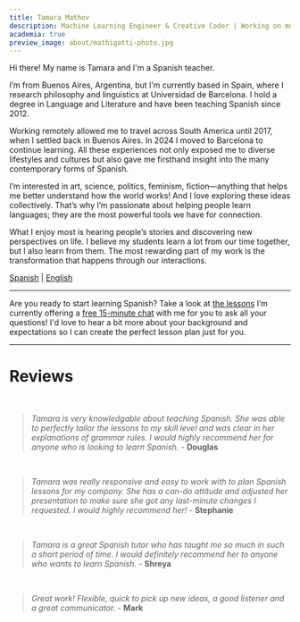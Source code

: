 ```yaml
---
title: Tamara Mathov
description: Machine Learning Engineer & Creative Coder | Working on music information retrieval and natural language processing | 🤖 I like to make computers talk and sing
academia: true
preview_image: about/mathigatti-photo.jpg
---
```

Hi there! My name is Tamara and I'm a Spanish teacher.
 
I’m from Buenos Aires, Argentina, but I’m currently based in Spain, where I research philosophy and linguistics at Universidad de Barcelona. I hold a degree in Language and Literature and have been teaching Spanish since 2012. 

Working remotely allowed me to travel across South America until 2017, when I settled back in Buenos Aires. In 2024 I moved to Barcelona to continue learning. All these experiences not only exposed me to diverse lifestyles and cultures but also gave me firsthand insight into the many contemporary forms of Spanish. 
 
I’m interested in art, science, politics, feminism, fiction—anything that helps me better understand how the world works! And I love exploring these ideas collectively. That’s why I’m passionate about helping people learn languages; they are the most powerful tools we have for connection.

What I enjoy most is hearing people’s stories and discovering new perspectives on life.  I believe my students learn a lot from our time together, but I also learn from them. The most rewarding part of my work is the transformation that happens through our interactions.

<div id="video"></div>


[Spanish](/?lang=es) | [English](/?lang=en)

<script>


var currentPageUrl = document.URL;
var url = new URL(currentPageUrl);
var lang = url.searchParams.get("lang");

if (lang == 'en'){
    var code = '<iframe id="demo" width="100%" height="315px" class="center" src="https://www.youtube.com/embed/vl5xa6D1S58" title="YouTube video player" frameborder="0" allow="accelerometer; autoplay; clipboard-write; encrypted-media; gyroscope; picture-in-picture" allowfullscreen></iframe>'
    document.getElementById("video").insertAdjacentHTML('afterend', code);
} else {
    var code = '<iframe id="demo" width="100%" height="315px" class="center" src="https://www.youtube.com/embed/zxixqQlckc0" title="YouTube video player" frameborder="0" allow="accelerometer; autoplay; clipboard-write; encrypted-media; gyroscope; picture-in-picture" allowfullscreen></iframe>'
    document.getElementById("video").insertAdjacentHTML('afterend', code);
}
</script>

---

Are you ready to start learning Spanish? Take a look at [the lessons](/lessons) I’m currently offering a [free 15-minute chat](https://calendly.com/tamaramathov) with me for you to ask all your questions! I'd love to hear a bit more about your background and expectations so I can create the perfect lesson plan just for you.

---

# Reviews

<br/>

> *Tamara is very knowledgable about teaching Spanish. She was able to perfectly tailor the lessons to my skill level and was clear in her explanations of grammar rules. I would highly recommend her for anyone who is looking to learn Spanish.* - **Douglas**

<br/>

> *Tamara was really responsive and easy to work with to plan Spanish lessons for my company. She has a can-do attitude and adjusted her presentation to make sure she got any last-minute changes I requested. I would highly recommend her!* - **Stephanie**

<br/>


> *Tamara is a great Spanish tutor who has taught me so much in such a short period of time. I would definitely recommend her to anyone who wants to learn Spanish.* - **Shreya**

<br/>


> *Great work! Flexible, quick to pick up new ideas, a good listener and a great communicator.* - **Mark**

